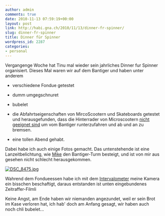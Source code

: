 ```yaml
---
author: admin
comments: true
date: 2010-11-13 07:59:19+00:00
layout: post
link: http://habi.gna.ch/2010/11/13/dinner-fr-spinner/
slug: dinner-fr-spinner
title: Dinner für Spinner
wordpress_id: 2287
categories:
- personal
---
```


Vergangenge Woche hat Tinu mal wieder sein jahrliches Dinner fur Spinner organisiert. Dieses Mal waren wir auf dem Bantiger und haben unter anderem





  
  * verschiedene Fondue getestet


  
  * dumm umgegschnuret


  
  * bubelet


  
  * die Abfahrtseigenschaften von MircoScootern und Skateboards getestet und herausgefunden, dass die Hinterrader von Microscootern [nicht geeignet sind](http://www.flickr.com/photos/habi/5155809218/) um vom Bantiger runterzufahren und ab und an zu bremsen.


  
  * eine tollen Abend gehabt.




Dabei habe ich auch einige Fotos gemacht. Das untenstehende ist eine Lanzeitbelichtung, wie [Mike](http://www.michaelzwahlen.ch/) den Bantiger-Turm besteigt, und ist von mir aus gesehen nicht schlecht herausgekommen.




[![DSC_8475.jpg](http://habi.gna.ch/wp-content/uploads/2010/11/DSC_8475-tm.jpg)](http://habi.gna.ch/wp-content/uploads/2010/11/DSC_8475.jpg)

  



Wahrend dem Fondueessen habe ich mit dem [Intervalometer](http://en.wikipedia.org/wiki/Intervalometer) meine Kamera ein bisschen beschaftigt, daraus entstanden ist unten eingebundenes Zeitraffer-Filmli




Keine Angst, am Ende haben wir niemanden angezundet, weil er sein Brot im Kase verloren hat, ich hab' doch am Anfang gesagt, wir haben auch noch chli bubelet...



